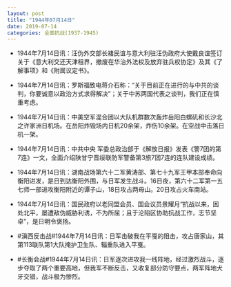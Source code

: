 ```yaml
---
layout: post
title: "1944年07月14日"
date: 2019-07-14
categories: 全面抗战(1937-1945)
---
```


<meta name="referrer" content="no-referrer" />

- 1944年7月14日讯：汪伪外交部长褚民谊与意大利驻汪伪政府大使戴良谊签订关于《意大利交还天津租界，撤废在华治外法权及放弃驻兵权协定》及其《了解事项》和《附属议定书》。 

- 1944年7月14日讯：罗斯福致电蒋介石称：“关于目前正在进行的与中共的谈判，你要诚意以政治方式求得解决”；关于中苏两国代表之谈判，我们正在慎重考虑。 

- 1944年7月14日讯：中美空军混合团以大队机群数次轰炸岳阳白螺矶和长沙北之许家洲日机场。在岳阳炸毁场内日机20余架，炸伤10余架。在空战中击落日机一架。 

- 1944年7月14日讯：中共中央 军委总政治部于《解放日报》发表《警7团的第7连》一文，全面介绍陕甘宁晋绥联防军警备第3旅7团7连的连队建设成绩。 

- 1944年7月14日讯：湖南战场第六十二军黄涛部、第七十九军王甲本部奉命向衡阳进发，是日到达衡阳外围，与日军发生战斗。16日夜，第六十二军第一五七师一部进攻衡阳附近的谭子山，18日攻占两母山。20日攻占火车南站。 

- 1944年7月14日讯：国民政府以老同盟会员、国会议员景耀月“抗战以来，困处北平，屡遭敌伪威胁利诱，不为所屈；且于沦陷区协助抗战工作，志节坚卓”，是日明令褒扬。 

- #滇西反击战#1944年7月14日讯：日军击破我在平戛的阻击，攻占唐家山，其第113联队第1大队掩护卫生队、辎重队进入平戛。 

- #长衡会战#1944年7月14日讯：日军逐次进攻我一线阵地，经过激烈战斗，逐步夺取了两个重要高地，但我军不断反击，又收复部分防守要点，两军阵地犬牙交错，战斗极为惨烈。 

